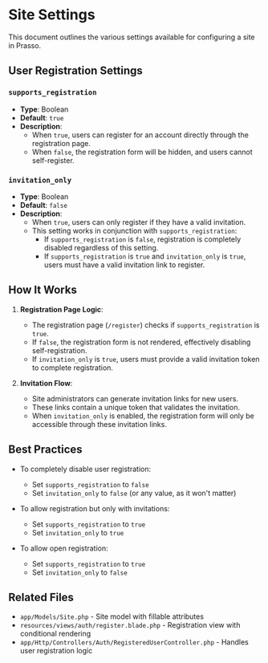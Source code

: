 # Site Settings

This document outlines the various settings available for configuring a site in Prasso.

## User Registration Settings

### `supports_registration`
- **Type**: Boolean
- **Default**: `true`
- **Description**: 
  - When `true`, users can register for an account directly through the registration page.
  - When `false`, the registration form will be hidden, and users cannot self-register.

### `invitation_only`
- **Type**: Boolean
- **Default**: `false`
- **Description**:
  - When `true`, users can only register if they have a valid invitation.
  - This setting works in conjunction with `supports_registration`:
    - If `supports_registration` is `false`, registration is completely disabled regardless of this setting.
    - If `supports_registration` is `true` and `invitation_only` is `true`, users must have a valid invitation link to register.

## How It Works

1. **Registration Page Logic**:
   - The registration page (`/register`) checks if `supports_registration` is `true`.
   - If `false`, the registration form is not rendered, effectively disabling self-registration.
   - If `invitation_only` is `true`, users must provide a valid invitation token to complete registration.

2. **Invitation Flow**:
   - Site administrators can generate invitation links for new users.
   - These links contain a unique token that validates the invitation.
   - When `invitation_only` is enabled, the registration form will only be accessible through these invitation links.

## Best Practices

- To completely disable user registration:
  - Set `supports_registration` to `false`
  - Set `invitation_only` to `false` (or any value, as it won't matter)

- To allow registration but only with invitations:
  - Set `supports_registration` to `true`
  - Set `invitation_only` to `true`

- To allow open registration:
  - Set `supports_registration` to `true`
  - Set `invitation_only` to `false`

## Related Files

- `app/Models/Site.php` - Site model with fillable attributes
- `resources/views/auth/register.blade.php` - Registration view with conditional rendering
- `app/Http/Controllers/Auth/RegisteredUserController.php` - Handles user registration logic
